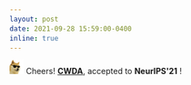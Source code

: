 ```yaml
---
layout: post
date: 2021-09-28 15:59:00-0400
inline: true
---
```


<img src="https://github.com/dedekinds/dedekinds.github.io/raw/main/_pages/cool-doge.gif" width="25"> Cheers! <strong>[CWDA](https://arxiv.org/abs/2004.11627)</strong>,
 accepted to <b>NeurIPS'21</b> ! 
